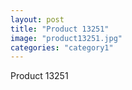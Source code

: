 ```yaml
---
layout: post
title: "Product 13251"
image: "product13251.jpg"
categories: "category1"
---
```

Product 13251

